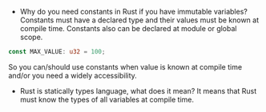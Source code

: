 - Why do you need constants in Rust if you have immutable variables?
Constants must have a declared type and their values must be known
at compile time.
Constants also can be declared at module or global scope.
```rust
const MAX_VALUE: u32 = 100;
```


So you can/should use constants when value is known at compile time and/or you need a widely accessibility.


- Rust is statically types language, what does it mean?
It means that Rust must know the types of all variables at compile time.